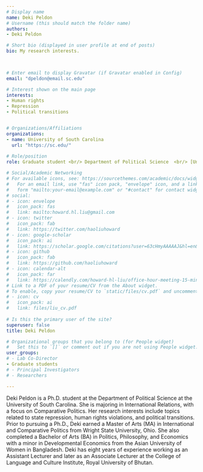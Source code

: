 ```yaml
---
# Display name
name: Deki Peldon
# Username (this should match the folder name)
authors:
- Deki Peldon

# Short bio (displayed in user profile at end of posts)
bio: My research interests.


    
# Enter email to display Gravatar (if Gravatar enabled in Config)
email: "dpeldon@email.sc.edu"

# Interest shown on the main page
interests:
- Human rights
- Repression
- Political transitions


# Organizations/Affiliations
organizations:
- name: University of South Carolina
  url: "https://sc.edu/"
  
# Role/position
role: Graduate student <br/> Department of Political Science  <br/> [University of South Carolina](https://sc.edu/ 'University of South Carolina')

# Social/Academic Networking
# For available icons, see: https://sourcethemes.com/academic/docs/widgets/#icons
#   For an email link, use "fas" icon pack, "envelope" icon, and a link in the
#   form "mailto:your-email@example.com" or "#contact" for contact widget.
# social:
# - icon: envelope
#   icon_pack: fas
#   link: mailto:howard.hl.liu@gmail.com
# - icon: twitter
#   icon_pack: fab
#   link: https://twitter.com/haoliuhoward
# - icon: google-scholar
#   icon_pack: ai
#   link: https://scholar.google.com/citations?user=63cHmyAAAAAJ&hl=en&citsig=AMD79or9Vlegpr0-m-JmGzsddPIcTAZ2BA
# - icon: github
#   icon_pack: fab
#   link: https://github.com/haoliuhoward
# - icon: calendar-alt
#   icon_pack: far
#   link: https://calendly.com/howard-hl-liu/office-hour-meeting-15-minutes
# Link to a PDF of your resume/CV from the About widget.
# To enable, copy your resume/CV to `static/files/cv.pdf` and uncomment the lines below.  
# - icon: cv
#   icon_pack: ai
#   link: files/liu_cv.pdf
  
# Is this the primary user of the site?
superuser: false
title: Deki Peldon

# Organizational groups that you belong to (for People widget)
#   Set this to `[]` or comment out if you are not using People widget.  
user_groups:
# - Lab Co-Director
- Graduate students
# - Principal Investigators
# - Researchers

---
```



Deki Peldon is a Ph.D. student at the Department of Political Science at the University of South Carolina. She is majoring in International Relations, with a focus on Comparative Politics. Her research interests include topics related to state repression, human rights violations, and political transitions. Prior to pursuing a Ph.D., Deki earned a Master of Arts (MA) in International and Comparative Politics from Wright State University, Ohio. She also completed a Bachelor of Arts (BA) in Politics, Philosophy, and Economics with a minor in Developmental Economics from the Asian University of Women in Bangladesh. Deki has eight years of experience working as an Assistant Lecturer and later as an Associate Lecturer at the College of Language and Culture Institute, Royal University of Bhutan.
